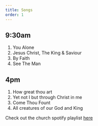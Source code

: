 ```yaml
---
title: Songs
order: 1
---
```


## 9:30am
1. You Alone
2. Jesus Christ, The King & Saviour
3. By Faith
4. See The Man

   
## 4pm
1. How great thou art
2. Yet not I but through Christ in me
3. Come Thou Fount
4. All creatures of our God and King

Check out the church spotify playlist [here](https://open.spotify.com/playlist/3gh0ZKXkJBDbNEnZqJJDXj?si=0908aa3f87544643)

